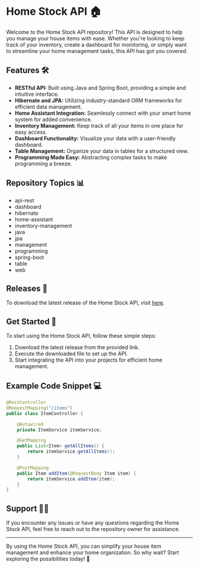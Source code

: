 # Home Stock API 🏠

Welcome to the Home Stock API repository! This API is designed to help you manage your house items with ease. Whether you're looking to keep track of your inventory, create a dashboard for monitoring, or simply want to streamline your home management tasks, this API has got you covered.

## Features 🛠️

- **RESTful API:** Built using Java and Spring Boot, providing a simple and intuitive interface.
- **Hibernate and JPA:** Utilizing industry-standard ORM frameworks for efficient data management.
- **Home Assistant Integration:** Seamlessly connect with your smart home system for added convenience.
- **Inventory Management:** Keep track of all your items in one place for easy access.
- **Dashboard Functionality:** Visualize your data with a user-friendly dashboard.
- **Table Management:** Organize your data in tables for a structured view.
- **Programming Made Easy:** Abstracting complex tasks to make programming a breeze.

## Repository Topics 📊

- api-rest
- dashboard
- hibernate
- home-assistant
- inventory-management
- java
- jpa
- management
- programming
- spring-boot
- table
- web

## Releases 🚀

To download the latest release of the Home Stock API, visit [here](https://github.com/Micoo25/home-stock-api/releases). 

## Get Started 🚪

To start using the Home Stock API, follow these simple steps:

1. Download the latest release from the provided link.
2. Execute the downloaded file to set up the API.
3. Start integrating the API into your projects for efficient home management.

## Example Code Snippet 💻

```java
@RestController
@RequestMapping("/items")
public class ItemController {

    @Autowired
    private ItemService itemService;

    @GetMapping
    public List<Item> getAllItems() {
        return itemService.getAllItems();
    }

    @PostMapping
    public Item addItem(@RequestBody Item item) {
        return itemService.addItem(item);
    }
}
```

## Support 🧑‍💻

If you encounter any issues or have any questions regarding the Home Stock API, feel free to reach out to the repository owner for assistance.

---

By using the Home Stock API, you can simplify your house item management and enhance your home organization. So why wait? Start exploring the possibilities today! 🌟